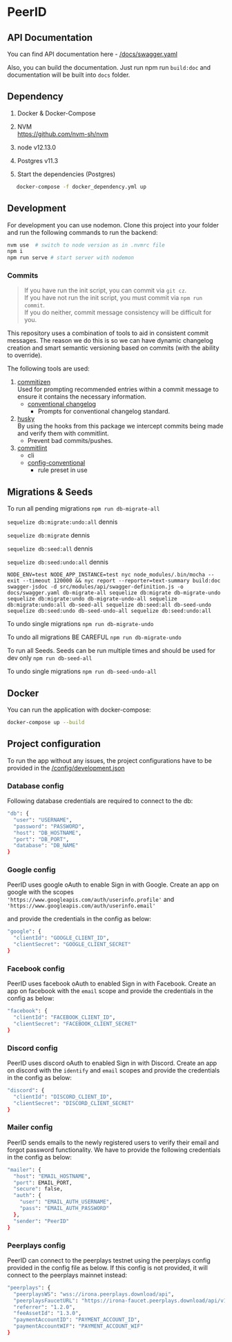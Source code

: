 # PeerID

## API Documentation

You can find API documentation here - [/docs/swagger.yaml](/docs/swagger.yaml)

Also, you can build the documentation. Just run npm run `build:doc` and documentation will be built into `docs` folder.

## Dependency
1. Docker & Docker-Compose

2. NVM <br>
https://github.com/nvm-sh/nvm

3. node v12.13.0

4. Postgres v11.3

5. Start the dependencies (Postgres) 
```bash 
   docker-compose -f docker_dependency.yml up
```

## Development

For development you can use nodemon. Clone this project into your folder and run the following commands to run the backend:

```bash
nvm use  # switch to node version as in .nvmrc file
npm i
npm run serve # start server with nodemon
```

### Commits

> If you have run the init script, you can commit via `git cz`.  
> If you have not run the init script, you must commit via `npm run commit`.  
> If you do neither, commit message consistency will be difficult for you.

This repository uses a combination of tools to aid in consistent commit messages. The reason we do this is so we can have dynamic changelog creation and smart semantic versioning based on commits (with the ability to override).

The following tools are used:

1. [commitizen](https://www.npmjs.com/package/commitizen)  
   Used for prompting recommended entries within a commit message to ensure it contains the necessary information.
   - [conventional changelog](https://www.npmjs.com/package/cz-conventional-changelog)  
     - Prompts for conventional changelog standard.
2. [husky](https://www.npmjs.com/package/husky)  
   By using the hooks from this package we intercept commits being made and verify them with commitlint.
   - Prevent bad commits/pushes.
3. [commitlint](https://www.npmjs.com/package/@commitlint/cli)
   - cli
   - [config-conventional](https://www.npmjs.com/package/@commitlint/config-conventional)
     - rule preset in use

## Migrations & Seeds

To run all pending migrations
```npm run db-migrate-all```

`sequelize db:migrate:undo:all`  dennis

 `sequelize db:migrate`  dennis

  `sequelize db:seed:all`  dennis

   `sequelize db:seed:undo:all`  dennis


`NODE_ENV=test NODE_APP_INSTANCE=test nyc node_modules/.bin/mocha --exit --timeout 120000 && nyc report --reporter=text-summary
  build:doc
    swagger-jsdoc -d src/modules/api/swagger-definition.js -o docs/swagger.yaml
  db-migrate-all
    sequelize db:migrate
  db-migrate-undo
    sequelize db:migrate:undo
  db-migrate-undo-all
    sequelize db:migrate:undo:all
  db-seed-all
    sequelize db:seed:all
  db-seed-undo
    sequelize db:seed:undo
  db-seed-undo-all
    sequelize db:seed:undo:all`


 

To undo single migrations
```npm run db-migrate-undo```

To undo all migrations BE CAREFUL
```npm run db-migrate-undo```

To run all Seeds. Seeds can be run multiple times and should be used for dev only
```npm run db-seed-all```

To undo single migrations
```npm run db-seed-undo-all```

## Docker

You can run the application with docker-compose:

```bash
docker-compose up --build
```

## Project configuration 

To run the app without any issues, the project configurations have to be provided in the [/config/development.json](/config/development.json)

### Database config
Following database credentials are required to connect to the db:
```bash
"db": {
  "user": "USERNAME",
  "password": "PASSWORD",
  "host": "DB_HOSTNAME",
  "port": "DB_PORT",
  "database": "DB_NAME"
}
```

### Google config
PeerID uses google oAuth to enable Sign in with Google. Create an app on google with the scopes `'https://www.googleapis.com/auth/userinfo.profile'` and `'https://www.googleapis.com/auth/userinfo.email'`

and provide the credentials in the config as below:
```bash
"google": {
  "clientId": "GOOGLE_CLIENT_ID",
  "clientSecret": "GOOGLE_CLIENT_SECRET"
}
```

### Facebook config
PeerID uses facebook oAuth to enabled Sign in with Facebook. Create an app on facebook with the `email` scope and provide the credentials in the config as below:

```bash
"facebook": {
  "clientId": "FACEBOOK_CLIENT_ID",
  "clientSecret": "FACEBOOK_CLIENT_SECRET"
}
```

### Discord config
PeerID uses discord oAuth to enabled Sign in with Discord. Create an app on discord with the `identify` and `email` scopes and provide the credentials in the config as below:

```bash
"discord": {
  "clientId": "DISCORD_CLIENT_ID",
  "clientSecret": "DISCORD_CLIENT_SECRET"
}
```

### Mailer config
PeerID sends emails to the newly registered users to verify their email and forgot password functionality. We have to provide the following credentials in the config as below:

```bash
"mailer": {
  "host": "EMAIL_HOSTNAME",
  "port": EMAIL_PORT,
  "secure": false,
  "auth": {
    "user": "EMAIL_AUTH_USERNAME",
    "pass": "EMAIL_AUTH_PASSWORD"
  },
  "sender": "PeerID"
}
```

### Peerplays config
PeerID can connect to the peerplays testnet using the peerplays config provided in the config file as below. If this config is not provided, it will connect to the peerplays mainnet instead:

```bash
"peerplays": {
  "peerplaysWS": "wss://irona.peerplays.download/api",
  "peerplaysFaucetURL": "https://irona-faucet.peerplays.download/api/v1/accounts",
  "referrer": "1.2.0",
  "feeAssetId": "1.3.0",
  "paymentAccountID": "PAYMENT_ACCOUNT_ID",
  "paymentAccountWIF": "PAYMENT_ACCOUNT_WIF"
}
```